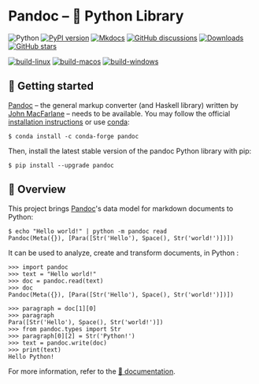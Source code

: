 
Pandoc – 🐍 Python Library
================================================================================

![Python](https://img.shields.io/pypi/pyversions/pandoc.svg)
[![PyPI version](https://img.shields.io/pypi/v/pandoc.svg)](https://pypi.python.org/pypi/pandoc)
[![Mkdocs](https://img.shields.io/badge/doc-mkdocs-845ed7.svg)](https://boisgera.github.io/pandoc)
[![GitHub discussions](https://img.shields.io/badge/discuss-online-845ef7)](https://github.com/boisgera/pandoc/discussions)
[![Downloads](https://pepy.tech/badge/pandoc)](https://pepy.tech/project/pandoc)
[![GitHub stars](https://img.shields.io/github/stars/boisgera/pandoc?style=flat)](https://github.com/boisgera/pandoc/stargazers)

[![build-linux](https://github.com/boisgera/pandoc/actions/workflows/build-linux.yml/badge.svg)](https://github.com/boisgera/pandoc/actions/workflows/build-linux.yml)
[![build-macos](https://github.com/boisgera/pandoc/actions/workflows/build-macos.yml/badge.svg)](https://github.com/boisgera/pandoc/actions/workflows/build-macos.yml)
[![build-windows](https://github.com/boisgera/pandoc/actions/workflows/build-windows.yml/badge.svg)](https://github.com/boisgera/pandoc/actions/workflows/build-windows.yml)


🚀 Getting started
--------------------------------------------------------------------------------

[Pandoc] – the general markup converter (and Haskell library) written by 
[John MacFarlane] – needs to be available. 
You may follow the official [installation instructions][pandoc-install] 
or use [conda]:

    $ conda install -c conda-forge pandoc

Then, install the latest stable version of the pandoc Python library with pip:

    $ pip install --upgrade pandoc


🌌 Overview 
--------------------------------------------------------------------------------

This project brings [Pandoc]'s data model for markdown documents to Python:

    $ echo "Hello world!" | python -m pandoc read 
    Pandoc(Meta({}), [Para([Str('Hello'), Space(), Str('world!')])])

It can be used to analyze, create and transform documents, in Python :

    >>> import pandoc
    >>> text = "Hello world!"
    >>> doc = pandoc.read(text)
    >>> doc
    Pandoc(Meta({}), [Para([Str('Hello'), Space(), Str('world!')])])

    >>> paragraph = doc[1][0]
    >>> paragraph
    Para([Str('Hello'), Space(), Str('world!')])
    >>> from pandoc.types import Str
    >>> paragraph[0][2] = Str('Python!')
    >>> text = pandoc.write(doc)
    >>> print(text)
    Hello Python!

For more information, refer to the  [📖 documentation][doc].


[Pandoc]: https://pandoc.org/
[John MacFarlane]: https://johnmacfarlane.net/
[pandoc-install]: https://pandoc.org/installing.html
[conda]: https://docs.conda.io
[Haskell]: https://www.haskell.org/
[Python]: https://www.python.org/
[TPD]: https://hackage.haskell.org/package/pandoc-types-1.20/docs/Text-Pandoc-Definition.html
[doc]: https://boisgera.github.io/pandoc
